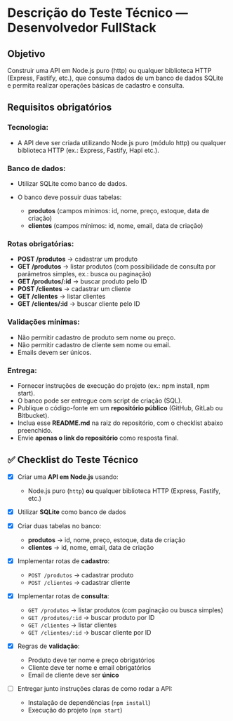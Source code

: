 # Descrição do Teste Técnico — Desenvolvedor FullStack

## Objetivo

Construir uma API em Node.js puro (http) ou qualquer biblioteca HTTP (Express, Fastify, etc.), que consuma dados de um banco de dados SQLite e permita realizar operações básicas de cadastro e consulta.

## Requisitos obrigatórios

### Tecnologia:

- A API deve ser criada utilizando Node.js puro (módulo http) ou qualquer biblioteca HTTP (ex.: Express, Fastify, Hapi etc.).

### Banco de dados:

- Utilizar SQLite como banco de dados.

- O banco deve possuir duas tabelas:
  - **produtos** (campos mínimos: id, nome, preço, estoque, data de criação)
  - **clientes** (campos mínimos: id, nome, email, data de criação)

### Rotas obrigatórias:

- **POST /produtos** → cadastrar um produto
- **GET /produtos** → listar produtos (com possibilidade de consulta por parâmetros simples, ex.: busca ou paginação)
- **GET /produtos/:id** → buscar produto pelo ID
- **POST /clientes** → cadastrar um cliente
- **GET /clientes** → listar clientes
- **GET /clientes/:id** → buscar cliente pelo ID

### Validações mínimas:

- Não permitir cadastro de produto sem nome ou preço.
- Não permitir cadastro de cliente sem nome ou email.
- Emails devem ser únicos.

### Entrega:

- Fornecer instruções de execução do projeto (ex.: npm install, npm start).
- O banco pode ser entregue com script de criação (SQL).
- Publique o código-fonte em um **repositório público** (GitHub, GitLab ou Bitbucket).
- Inclua esse **README.md** na raiz do repositório, com o checklist abaixo preenchido.
- Envie **apenas o link do repositório** como resposta final.

## ✅ Checklist do Teste Técnico

- [x] Criar uma **API em Node.js** usando:

  - Node.js puro (`http`) **ou** qualquer biblioteca HTTP (Express, Fastify, etc.)

- [x] Utilizar **SQLite** como banco de dados

- [x] Criar duas tabelas no banco:

  - **produtos** → id, nome, preço, estoque, data de criação
  - **clientes** → id, nome, email, data de criação

- [x] Implementar rotas de **cadastro**:

  - `POST /produtos` → cadastrar produto
  - `POST /clientes` → cadastrar cliente

- [x] Implementar rotas de **consulta**:

  - `GET /produtos` → listar produtos (com paginação ou busca simples)
  - `GET /produtos/:id` → buscar produto por ID
  - `GET /clientes` → listar clientes
  - `GET /clientes/:id` → buscar cliente por ID

- [x] Regras de **validação**:

  - Produto deve ter nome e preço obrigatórios
  - Cliente deve ter nome e email obrigatórios
  - Email de cliente deve ser **único**

- [ ] Entregar junto instruções claras de como rodar a API:
  - Instalação de dependências (`npm install`)
  - Execução do projeto (`npm start`)
